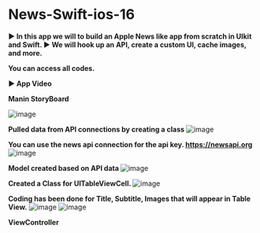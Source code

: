 # News-Swift-ios-16
<b> ▶️ In this app we will to build an Apple News like app from scratch in UIkit and Swift.   </b>
<b> ▶️ We will hook up an API, create a custom UI, cache images, and more. </b>

<b> You can access all codes. </b>

<b> ▶️ App Video </b>


<b> Manin StoryBoard </b>

![image](https://user-images.githubusercontent.com/98838876/201738766-bb5a6946-0ce5-4b27-84ba-db52b6971fd9.png)



<b> Pulled data from API connections by creating a class </b>
![image](https://user-images.githubusercontent.com/98838876/201735947-23542a87-5878-45c3-a3af-9c5fb20fccce.png)

<b> You can use the news api connection for the api key. </b>
<b> https://newsapi.org </b>
![image](https://user-images.githubusercontent.com/98838876/201736690-e85018ff-22fa-40d3-9e09-e49b42d9c55a.png)

<b> Model created based on API data </b>
![image](https://user-images.githubusercontent.com/98838876/201737145-8a382651-7497-4de9-bc4e-f4a8b1f6bd95.png)


<b> Created a Class for UITableViewCell. </b>
![image](https://user-images.githubusercontent.com/98838876/201737243-cbe9287d-f6a2-4528-8abc-28cafe10ca74.png)

<b> Coding has been done for Title, Subtitle, Images that will appear in Table View.</b>
![image](https://user-images.githubusercontent.com/98838876/201737774-28487100-e7c8-411a-a07e-bf6b018a0747.png)
![image](https://user-images.githubusercontent.com/98838876/201738261-c9cafe2d-93bf-4a97-98dc-ec2dae6c03c0.png)

<b> ViewController </b>
